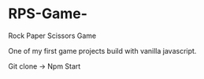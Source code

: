 # RPS-Game-
Rock Paper Scissors Game 


One of my first game projects build with vanilla javascript.

Git clone -> Npm Start 
